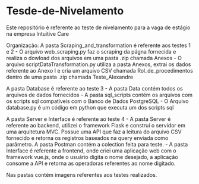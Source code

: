 # Tesde-de-Nivelamento

Este repositório é referente ao teste de nivelamento para a vaga de estágio na empresa Intuitive Care

Organização:
  A pasta Scraping_and_transformation é referente aos testes 1 e 2
    - O arquivo web_scraping.py faz o scraping da págna fornecida e realiza o dowload dos arquivos em uma pasta .zip chamada Anexos
    - O arquivo scriptDataTransformation.py utiliza a pasta Anexos, extrai os dados referente ao Anexo I e cria um arquivo CSV chamada Rol_de_procedimentos dentro de uma pasta .zip 
      chamada Teste_Alexandre

  A pasta Database é referente ao teste 3
    - A pasta Data contém todos os arquivos de dados fornecidos
    - A pasta sql_scripts contém os arquivos com os scripts sql compatíveis com o Banco de Dados PostgreSQL
    - O Arquivo database.py é um código em python que executa um dos scripts sql 

  A pasta Server e Interface é referente ao teste 4
    - A pasta Server é referente ao backend, utilizei o framework Flask e construí o servidor em uma arquitetura MVC. Possue uma API que faz a leitura do arquivo CSV fornecido e retorna 
      os registros baseados na query enviada como parâmetro. A pasta Postman contém a colection feita para teste.
    - A pasta Interface é referente a frontend, onde criei uma aplicação web com o framework vue.js, onde o usuário digita o nome desejado, a aplicação consome a API e retorna as 
      operadoras referentes ao nome digitado.


 Nas pastas contém imagens referentes aos testes realizados.

  
